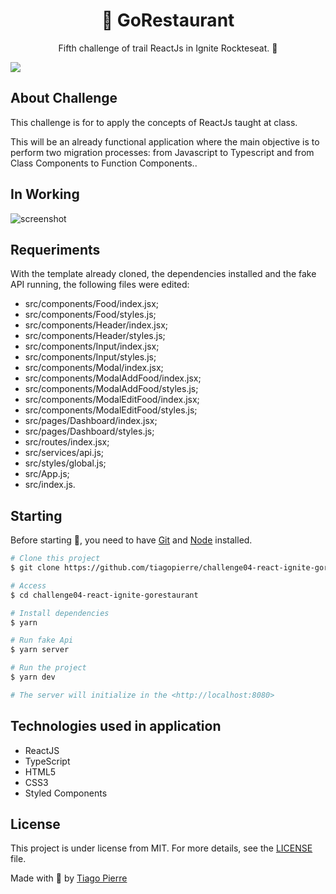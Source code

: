 <h1 align="center">🍕 GoRestaurant</h1>
<p align="center">Fifth challenge of trail ReactJs in Ignite Rockteseat. 🚀</p>

<img src="https://github.com/tiagopierre/challenge04-react-ignite-gorestaurant/blob/master/assets/screenshot.PNG"/>


<h2>About Challenge</h2>
<p>This challenge is for to apply the concepts of ReactJs taught at class.</p>
<p>This will be an already functional application where the main objective is to perform two migration processes: from Javascript to Typescript and from Class Components to Function Components..
</p>


<h2>In Working</h2>

<img src="https://github.com/tiagopierre/challenge04-react-ignite-gorestaurant/blob/master/assets/screenshot.gif" alt="screenshot"/>

<h2>Requeriments</h2>
<p>With the template already cloned, the dependencies installed and the fake API running, the following files were edited:</p>

<ul>
<li>src/components/Food/index.jsx;</li>
<li>src/components/Food/styles.js;</li>
<li>src/components/Header/index.jsx;</li>
<li>src/components/Header/styles.js;</li>
<li>src/components/Input/index.jsx;</li>
<li>src/components/Input/styles.js;</li>
<li>src/components/Modal/index.jsx;</li>
<li>src/components/ModalAddFood/index.jsx;</li>
<li>src/components/ModalAddFood/styles.js;</li>
<li>src/components/ModalEditFood/index.jsx;</li>
<li>src/components/ModalEditFood/styles.js;</li>
<li>src/pages/Dashboard/index.jsx;</li>
<li>src/pages/Dashboard/styles.js;</li>
<li>src/routes/index.jsx;</li>
<li>src/services/api.js;</li>
<li>src/styles/global.js;</li>
<li>src/App.js;</li>
<li>src/index.js.</li>
</ul>

<h2>Starting</h2>

Before starting :checkered_flag:, you need to have [Git](https://git-scm.com) and [Node](https://nodejs.org/en/) installed.

```bash
# Clone this project
$ git clone https://github.com/tiagopierre/challenge04-react-ignite-gorestaurant.git

# Access
$ cd challenge04-react-ignite-gorestaurant

# Install dependencies
$ yarn

# Run fake Api
$ yarn server

# Run the project
$ yarn dev

# The server will initialize in the <http://localhost:8080>
```

<h2>Technologies used in application</h2>


<ul>
  <li>ReactJS</li>
  <li>TypeScript</li>
  <li>HTML5</li>
  <li>CSS3</li>
  <li>Styled Components</li>
</ul>

## License

This project is under license from MIT. For more details, see the [LICENSE](LICENSE.md) file.


Made with
💜 by <a href="https://github.com/tiagopierre" target="_blank">Tiago Pierre</a>

